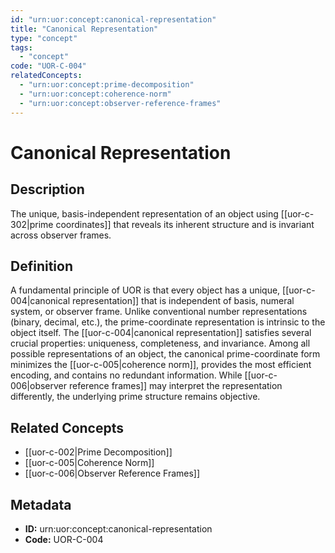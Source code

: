 ```yaml
---
id: "urn:uor:concept:canonical-representation"
title: "Canonical Representation"
type: "concept"
tags:
  - "concept"
code: "UOR-C-004"
relatedConcepts:
  - "urn:uor:concept:prime-decomposition"
  - "urn:uor:concept:coherence-norm"
  - "urn:uor:concept:observer-reference-frames"
---
```


# Canonical Representation

## Description

The unique, basis-independent representation of an object using [[uor-c-302|prime coordinates]] that reveals its inherent structure and is invariant across observer frames.

## Definition

A fundamental principle of UOR is that every object has a unique, [[uor-c-004|canonical representation]] that is independent of basis, numeral system, or observer frame. Unlike conventional number representations (binary, decimal, etc.), the prime-coordinate representation is intrinsic to the object itself. The [[uor-c-004|canonical representation]] satisfies several crucial properties: uniqueness, completeness, and invariance. Among all possible representations of an object, the canonical prime-coordinate form minimizes the [[uor-c-005|coherence norm]], provides the most efficient encoding, and contains no redundant information. While [[uor-c-006|observer reference frames]] may interpret the representation differently, the underlying prime structure remains objective.

## Related Concepts

- [[uor-c-002|Prime Decomposition]]
- [[uor-c-005|Coherence Norm]]
- [[uor-c-006|Observer Reference Frames]]

## Metadata

- **ID:** urn:uor:concept:canonical-representation
- **Code:** UOR-C-004
